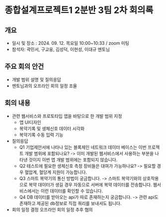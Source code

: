 # 종합설계프로젝트1 2분반 3팀 2차 회의록

## 개요

- 일시 및 장소 : 2024. 09. 12. 목요일 10:00~10:33 / zoom 미팅
- 참석자: 곽민서, 구교웅, 김성덕, 이현성, 이대규 멘토님

## 주요 회의 안건

- 개발 범위 설명 및 질의응답
- 멘토님과의 오프라인 회의 일정 조율

## 회의 내용

- 관련 웹서비스와 프로토타입 앱을 바탕으로 한 개발 범위 지정
  - 앱 UI디자인
  - 복약기록 및 생체신호 데이터 시각화
  - 복약기록 수동 입력 기능
- 질의응답
  - Q1 기업제안서에 나타나 있는 블록체인 네트워크 데이터 베이스는 이번 프로젝트 개발 범위에 포함되나요?
    -> 이미 개발된 웹서비스에서 사용하는 부분을 나타낸 것이지 이번 앱 개발 범위에는 포함되지 않습니다.
  - Q2 테스트에 필요한 생체신호 측정 장비들은 대여가 가능하나요?
    -> 필요할 경우 혈압계, 혈당계 지원이 가능합니다.
  - Q3 스마트 복약기의 통신 방법이 궁금합니다.
    -> 스마트 복약기와의 상호작용으로 복약 데이터가 생길 경우 자동으로 서버에 복약 데이터를 전송합니다. 웹서비스에서는 이런 데이터를 확인할 수 있습니다.
  - Q4 DB 데이터를 받아오는 api가 따로 존재하는지 궁금합니다.
    -> 관련 api도 존재하고 제공된 db정보로 직접 쿼리를 보내셔도 됩니다.
- 회의 일정 결정
  오프라인 회의 일정 추후 협의
